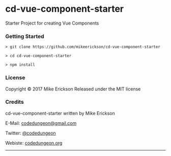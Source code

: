 # cd-vue-component-starter

Starter Project for creating Vue Components

### Getting Started

```
> git clone https://github.com/mikeerickson/cd-vue-component-starter

> cd cd-vue-component-starter

> npm install

```

### License

Copyright &copy; 2017 Mike Erickson
Released under the MIT license


### Credits

cd-vue-component-starter written by Mike Erickson

E-Mail: [codedungeon@gmail.com](mailto:codedungeon@gmail.com)

Twitter: [@codedungeon](http://twitter.com/codedungeon)

Webiste: [codedungeon.org](http://codedungeon.org)

***
